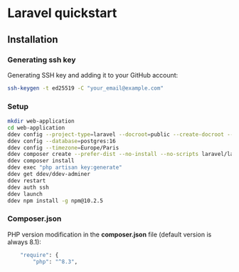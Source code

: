 # Laravel quickstart

## **Installation**

### **Generating ssh key**
Generating SSH key and adding it to your GitHub account:
```sh
ssh-keygen -t ed25519 -C "your_email@example.com"
```

### **Setup**
```sh
mkdir web-application
cd web-application
ddev config --project-type=laravel --docroot=public --create-docroot --php-version=8.3
ddev config --database=postgres:16
ddev config --timezone=Europe/Paris
ddev composer create --prefer-dist --no-install --no-scripts laravel/laravel -y
ddev composer install
ddev exec "php artisan key:generate"
ddev get ddev/ddev-adminer
ddev restart
ddev auth ssh
ddev launch
ddev npm install -g npm@10.2.5
```
### **Composer.json**
PHP version modification in the **composer.json** file (default version is always 8.1):
```sh
    "require": {
        "php": "^8.3",
```